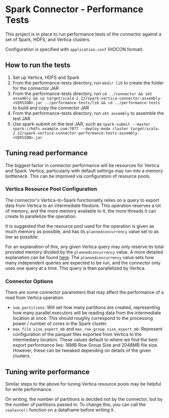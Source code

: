 # Spark Connector - Performance Tests

This project is in place to run performance tests of the connector against a set of Spark, HDFS, and Vertica clusters.

Configuration is specified with `application.conf` (HOCON format).

## How to run the tests

1. Set up Vertica, HDFS and Spark
2. From the performance-tests directory, run `mkdir lib` to create the folder for the connector JAR
3. From the performance-tests directory, run `cd ../connector && sbt assembly && cp target/scala-2.12/spark-vertica-connector-assembly-<VERSION>.jar ../performance-tests/lib && cd ../performance-tests` to build and copy the connector JAR
4. From the performance-tests directory, run `sbt assembly` to assemble the test JAR
5. Use spark-submit on the test JAR, such as `spark-submit --master spark://hdfs.example.com:7077 --deploy-mode cluster target/scala-2.12/spark-vertica-connector-performance-tests-assembly-<VERSION>.jar`

## Tuning read performance

The biggest factor in connector performance will be resources for Vertica and Spark. Vertica, particularly with default settings may run into a memory bottleneck. This can be improved via configuration of resource pools. 

### Vertica Resource Pool Configuration

The connector's Vertica-to-Spark functionality relies on a query to export data from Vertica to an intermediate filestore. This operation reserves a lot of memory, and the more memory available to it, the more threads it can create to parallelize the operation. 

It is suggested that the resource pool used for the operation is given as much memory as possible, and has its `plannedconcurrency` value set to as low as possible. 

For an explanation of this, any given Vertica query may only reserve its total provided memory divided by the `plannedconcurrency` value. A more detailed explanation can be found [here](https://www.vertica.com/blog/do-you-need-to-put-your-query-on-a-budgetba-p236830/). The `plannedconcurrency` value sets how many independent queries are expected to be run, and the connector only uses one query at a time. This query is then parallelized by Vertica.

### Connector Options

There are some connector parameters that may affect the performance of a read from Vertica operation.

- `num_partitions`: Will set how many partitions are created, representing how many parallel executors will be reading data from the intermediate location at once. This should roughly correspond to the processing power / number of cores in the Spark cluster.
- `max_file_size_export_mb` and `max_row_group_size_export_mb`: Represent configuration of the parquet files exported from Vertica to the intermediary location. These values default to where we find the best export performance lies: 16MB Row Group Size and 2048MB file size. However, these can be tweaked depending on details of the given clusters. 

## Tuning write performance

Similar steps to the above for tuning Vertica resource pools may be helpful for write performance.

On writing, the number of partitions is decided not by the connector, but by the number of partitions passed in. To change this, you can call the `coalesce()` function on a dataframe before writing it.
